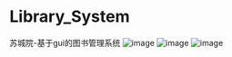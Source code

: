 # Library_System
苏城院-基于gui的图书管理系统
![image](https://user-images.githubusercontent.com/57981457/196381904-58b4fe14-af12-49ef-96c6-ff62ff5671e4.png)
![image](https://user-images.githubusercontent.com/57981457/196381993-1a66e114-d3f7-4d47-8723-cd964b89848f.png)
![image](https://user-images.githubusercontent.com/57981457/196382035-9eb7afd3-2f8f-4c90-82c7-8283b9048d9e.png)
